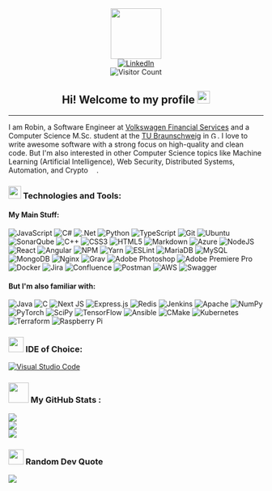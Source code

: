 <div align="center">
  <img src="https://media.giphy.com/media/WFZvB7VIXBgiz3oDXE/giphy.gif" width="100">
  <div>
    <a href="https://linkedin.com/in/robin-reinecke-602a371b0">
        <img src="https://img.shields.io/badge/LinkedIn-%230077B5.svg?logo=linkedin&logoColor=white" alt="LinkedIn">
    </a>
  </div>
  <img src="https://visitor-badge.glitch.me/badge?page_id=robinreinecke.robinreinecke" alt="Visitor Count">
  <h2>
    Hi! Welcome to my profile <img src="https://media.giphy.com/media/hvRJCLFzcasrR4ia7z/giphy.gif" width="25"/>
  </h2>
</div>

---

I am Robin, a Software Engineer at [Volkswagen Financial Services](https://www.vwfs.de) and a Computer Science M.Sc. student at the [TU Braunschweig](https://www.tu-braunschweig.de) in <img src="https://cdn-icons-png.flaticon.com/512/197/197571.png" alt="Germany" width="13"/>.
I love to write awesome software with a strong focus on high-quality and clean code.
But I'm also interested in other Computer Science topics like Machine Learning (Artificial Intelligence), Web Security, Distributed Systems, Automation, and Crypto <img src="https://emojis.slackmojis.com/emojis/images/1643514203/1681/bitcoin.png" width="13"/>.

### <img src="https://media.giphy.com/media/WFZvB7VIXBgiz3oDXE/giphy.gif" width="25"/> Technologies and Tools:

#### My Main Stuff:

![JavaScript](https://img.shields.io/badge/javascript-%23323330.svg?style=for-the-badge&logo=javascript&logoColor=%23F7DF1E)
![C#](https://img.shields.io/badge/c%23-%23239120.svg?style=for-the-badge&logo=c-sharp&logoColor=white)
![.Net](https://img.shields.io/badge/.NET-5C2D91?style=for-the-badge&logo=.net&logoColor=white)
![Python](https://img.shields.io/badge/python-3670A0?style=for-the-badge&logo=python&logoColor=ffdd54)
![TypeScript](https://img.shields.io/badge/typescript-%23007ACC.svg?style=for-the-badge&logo=typescript&logoColor=white)
![Git](https://img.shields.io/badge/GIT-E44C30?style=for-the-badge&logo=git&logoColor=white)
![Ubuntu](https://img.shields.io/badge/Ubuntu-E95420?style=for-the-badge&logo=Ubuntu&logoColor=white)
![SonarQube](https://img.shields.io/badge/SonarQube-4E9BCD?style=for-the-badge&logo=SonarQube&logoColor=white)
![C++](https://img.shields.io/badge/c++-%2300599C.svg?style=for-the-badge&logo=c%2B%2B&logoColor=white)
![CSS3](https://img.shields.io/badge/css3-%231572B6.svg?style=for-the-badge&logo=css3&logoColor=white)
![HTML5](https://img.shields.io/badge/html5-%23E34F26.svg?style=for-the-badge&logo=html5&logoColor=white)
![Markdown](https://img.shields.io/badge/markdown-%23000000.svg?style=for-the-badge&logo=markdown&logoColor=white)
![Azure](https://img.shields.io/badge/azure-%230072C6.svg?style=for-the-badge&logo=azure-devops&logoColor=white)
![NodeJS](https://img.shields.io/badge/node.js-6DA55F?style=for-the-badge&logo=node.js&logoColor=white)
![React](https://img.shields.io/badge/react-%2320232a.svg?style=for-the-badge&logo=react&logoColor=%2361DAFB)
![Angular](https://img.shields.io/badge/angular-%23DD0031.svg?style=for-the-badge&logo=angular&logoColor=white)
![NPM](https://img.shields.io/badge/-npm-CB3837?style=for-the-badge&logo=npm&logoColor=white)
![Yarn](https://img.shields.io/badge/yarn-%232C8EBB.svg?style=for-the-badge&logo=yarn&logoColor=white)
![ESLint](https://img.shields.io/badge/ESLint-4B3263?style=for-the-badge&logo=eslint&logoColor=white)
![MariaDB](https://img.shields.io/badge/MariaDB-003545?style=for-the-badge&logo=mariadb&logoColor=white)
![MySQL](https://img.shields.io/badge/mysql-%2300f.svg?style=for-the-badge&logo=mysql&logoColor=white)
![MongoDB](https://img.shields.io/badge/MongoDB-%234ea94b.svg?style=for-the-badge&logo=mongodb&logoColor=white)
![Nginx](https://img.shields.io/badge/nginx-%23009639.svg?style=for-the-badge&logo=nginx&logoColor=white)
![Grav](https://img.shields.io/badge/grav-221E1F.svg?style=for-the-badge&logo=grav&logoColor=white)
![Adobe Photoshop](https://img.shields.io/badge/adobephotoshop-%2331A8FF.svg?style=for-the-badge&logo=adobephotoshop&logoColor=white)
![Adobe Premiere Pro](https://img.shields.io/badge/Adobe%20Premiere%20Pro-9999FF.svg?style=for-the-badge&logo=Adobe%20Premiere%20Pro&logoColor=white)
![Docker](https://img.shields.io/badge/docker-%230db7ed.svg?style=for-the-badge&logo=docker&logoColor=white)
![Jira](https://img.shields.io/badge/jira-%230A0FFF.svg?style=for-the-badge&logo=jira&logoColor=white)
![Confluence](https://img.shields.io/badge/confluence-%23172BF4.svg?style=for-the-badge&logo=confluence&logoColor=white)
![Postman](https://img.shields.io/badge/Postman-FF6C37?style=for-the-badge&logo=postman&logoColor=white)
![AWS](https://img.shields.io/badge/AWS-%23FF9900.svg?style=for-the-badge&logo=amazon-aws&logoColor=white)
![Swagger](https://img.shields.io/badge/-Swagger-%23Clojure?style=for-the-badge&logo=swagger&logoColor=white)

#### But I'm also familiar with:

![Java](https://img.shields.io/badge/java-%23ED8B00.svg?style=for-the-badge&logo=java&logoColor=white)
![C](https://img.shields.io/badge/c-%2300599C.svg?style=for-the-badge&logo=c&logoColor=white)
![Next JS](https://img.shields.io/badge/Next-black?style=for-the-badge&logo=next.js&logoColor=white)
![Express.js](https://img.shields.io/badge/express.js-%23404d59.svg?style=for-the-badge&logo=express&logoColor=%2361DAFB)
![Redis](https://img.shields.io/badge/redis-%23DD0031.svg?style=for-the-badge&logo=redis&logoColor=white)
![Jenkins](https://img.shields.io/badge/jenkins-%232C5263.svg?style=for-the-badge&logo=jenkins&logoColor=white)
![Apache](https://img.shields.io/badge/apache-%23D42029.svg?style=for-the-badge&logo=apache&logoColor=white)
![NumPy](https://img.shields.io/badge/numpy-%23013243.svg?style=for-the-badge&logo=numpy&logoColor=white)
![PyTorch](https://img.shields.io/badge/PyTorch-%23EE4C2C.svg?style=for-the-badge&logo=PyTorch&logoColor=white)
![SciPy](https://img.shields.io/badge/SciPy-%230C55A5.svg?style=for-the-badge&logo=scipy&logoColor=%white)
![TensorFlow](https://img.shields.io/badge/TensorFlow-%23FF6F00.svg?style=for-the-badge&logo=TensorFlow&logoColor=white)
![Ansible](https://img.shields.io/badge/ansible-%231A1918.svg?style=for-the-badge&logo=ansible&logoColor=white)
![CMake](https://img.shields.io/badge/CMake-%23008FBA.svg?style=for-the-badge&logo=cmake&logoColor=white)
![Kubernetes](https://img.shields.io/badge/kubernetes-%23326ce5.svg?style=for-the-badge&logo=kubernetes&logoColor=white)
![Terraform](https://img.shields.io/badge/terraform-%235835CC.svg?style=for-the-badge&logo=terraform&logoColor=white)
![Raspberry Pi](https://img.shields.io/badge/-RaspberryPi-C51A4A?style=for-the-badge&logo=Raspberry-Pi)

### <img src="https://media.giphy.com/media/qr3ZyWgwGQjbJ1oSOf/giphy.gif" width="30"/> IDE of Choice:

[![Visual Studio Code](https://img.shields.io/badge/Visual%20Studio%20Code-007ACC.svg?style=for-the-badge&logo=Visual+Studio+Code&logoColor=white)](https://code.visualstudio.com/)

### <img src="https://media.giphy.com/media/fxT9TYmgjBloBaLxL2/giphy.gif" width="40"/> My GitHub Stats :

![](https://github-readme-stats.vercel.app/api?username=Robinatus&theme=nightowl&hide_border=false&include_all_commits=true&count_private=true)<br/>
![](https://github-readme-streak-stats.herokuapp.com/?user=Robinatus&theme=nightowl&hide_border=false)<br/>
![](https://github-readme-stats.vercel.app/api/top-langs/?username=Robinatus&theme=nightowl&hide_border=false&include_all_commits=true&count_private=true&layout=compact)

### <img src="https://media.giphy.com/media/muRCfzb9gwPDX95Fkn/giphy.gif" width="30"/> Random Dev Quote

![](https://quotes-github-readme.vercel.app/api?type=horizontal&theme=radical)
